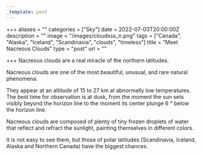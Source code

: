 ```yaml
---
_template: post
---
```





+++
aliases = ""
categories = ["Sky"]
date = 2022-07-03T20:00:00Z
description = ""
image = "/images/cloudsss_n.png"
tags = ["Canada", "Alaska", "Iceland", "Scandinavia", "clouds", "timeless"]
title = "Meet Nacreous Clouds"
type = "post"
url = ""

+++
Nacreous clouds are a real miracle of the northern latitudes.

Nacreous clouds are one of the most beautiful, unusual, and rare natural phenomena.

They appear at an altitude of 15 to 27 km at abnormally low temperatures. The best time for observation is at dusk, from the moment the sun sets visibly beyond the horizon line to the moment its center plunge 6 ° below the horizon line.

Nacreous clouds are composed of plenty of tiny frozen droplets of water that reflect and refract the sunlight, painting themselves in different colors.

It is not easy to see them, but those of polar latitudes (Scandinavia, Iceland, Alaska and Northern Canada) have the biggest chances.
